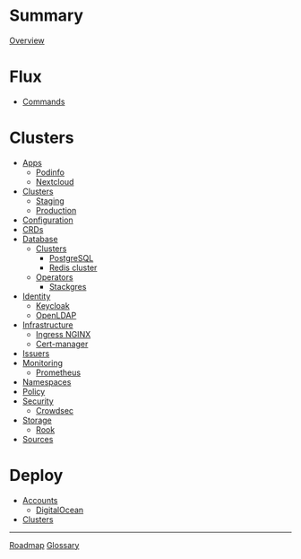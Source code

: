 <!-- markdownlint-disable MD025 MD042 -->

# Summary

[Overview](./README.md)

# Flux

- [Commands](./flux.md)

# Clusters

- [Apps]()
  - [Podinfo]()
  - [Nextcloud](./apps/nextcloud.md)
- [Clusters]()
  - [Staging]()
  - [Production]()
- [Configuration]()
- [CRDs]()
- [Database]()
  - [Clusters]()
    - [PostgreSQL]()
    - [Redis cluster](./database/clusters/redis-cluster.md)
  - [Operators]()
    - [Stackgres](./database/operators/stackgres.md)
- [Identity]()
  - [Keycloak](./identity/keycloak.md)
  - [OpenLDAP](./identity/openldap.md)
- [Infrastructure]()
  - [Ingress NGINX](./infrastructure/ingress-nginx.md)
  - [Cert-manager]()
- [Issuers]()
- [Monitoring]()
  - [Prometheus]()
- [Namespaces]()
- [Policy]()
- [Security]()
  - [Crowdsec](./security/crowdsec.md)
- [Storage]()
  - [Rook](./storage/rook.md)
- [Sources]()

# Deploy

- [Accounts]()
  - [DigitalOcean](./deploy/accounts/digitalocean.md)
- [Clusters]()

---

[Roadmap](./roadmap.md)
[Glossary](./GLOSSARY.md)
